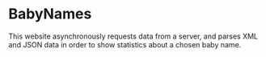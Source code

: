 # BabyNames
This website asynchronously requests data from a server, and parses XML and JSON data in order to show statistics about a chosen baby name.
